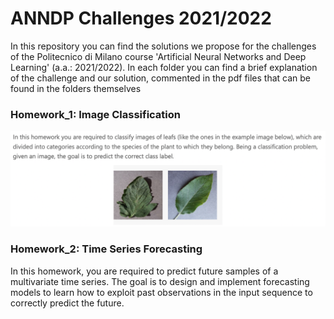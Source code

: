 # ANNDP Challenges 2021/2022

In this repository you can find the solutions we propose for the challenges of the Politecnico di Milano course 'Artificial Neural Networks and Deep Learning' (a.a.: 2021/2022). 
In each folder you can find a brief explanation of the challenge and our solution, commented in the pdf files that can be found in the folders themselves

### Homework_1: Image Classification

![challenge1](https://github.com/fillics/ANNDP_challenges/blob/main/Homework_1/Overview_Challenge1.png) 


### Homework_2: Time Series Forecasting

In this homework, you are required to predict future samples of a multivariate time series. The goal is to design and implement forecasting models to learn how to exploit past observations in the input sequence to correctly predict the future. 
